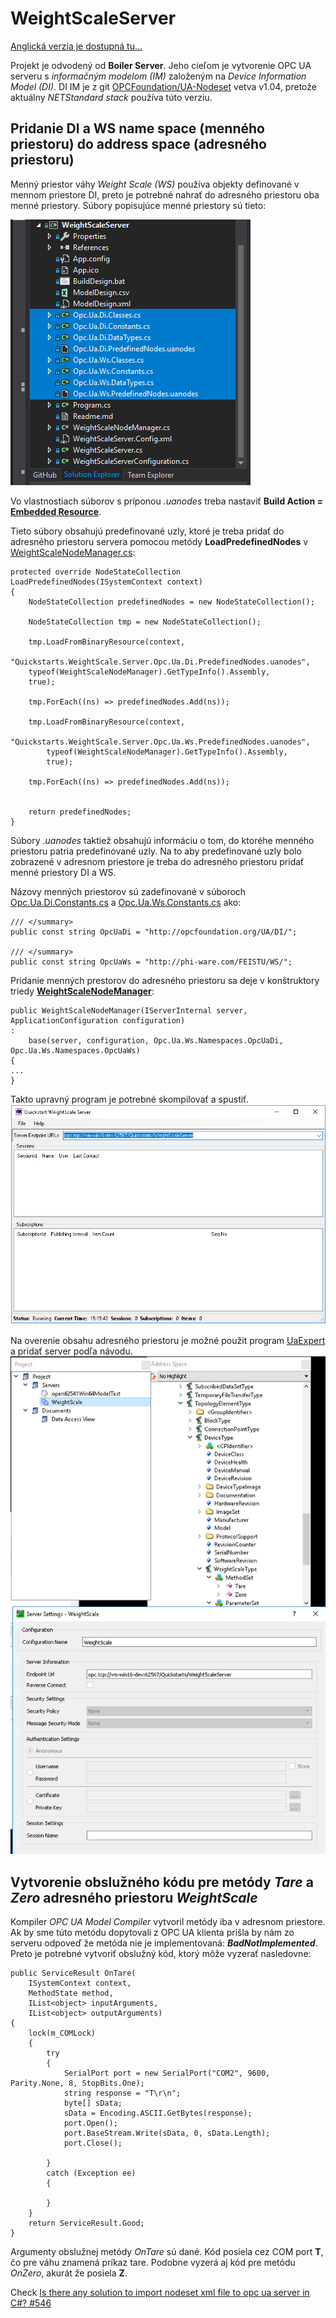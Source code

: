 # WeightScaleServer
[Anglická verzia je dostupná tu...](readme.md)

Projekt je odvodený od **Boiler Server**. Jeho cieľom je vytvorenie OPC UA serveru s _informačným modelom (IM)_ založeným na _Device Information Model (DI)_.
DI IM je z git [OPCFoundation/UA-Nodeset](https://github.com/OPCFoundation/UA-Nodeset) vetva v1.04, pretože aktuálny _NETStandard stack_ používa túto verziu.
## Pridanie DI a WS name space (menného priestoru) do address space (adresného priestoru)
Menný priestor váhy _Weight Scale (WS)_ používa objekty definované v mennom priestore DI, preto je potrebné nahrať do adresného priestoru oba menné priestory.
Súbory popisujúce menné priestory sú tieto:

![namespacesfiles.PNG](namespacesfiles.PNG)

Vo vlastnostiach súborov s príponou _.uanodes_ treba nastaviť **Build Action = [Embedded Resource](https://docs.microsoft.com/en-us/visualstudio/ide/build-actions?view=vs-2019)**.

Tieto súbory obsahujú predefinované uzly, ktoré je treba pridať do adresného priestoru servera pomocou metódy **LoadPredefinedNodes** v [WeightScaleNodeManager.cs](WeightScaleNodeManager.cs):

```
protected override NodeStateCollection LoadPredefinedNodes(ISystemContext context)
{
    NodeStateCollection predefinedNodes = new NodeStateCollection();

    NodeStateCollection tmp = new NodeStateCollection();

    tmp.LoadFromBinaryResource(context,
    "Quickstarts.WeightScale.Server.Opc.Ua.Di.PredefinedNodes.uanodes",
    typeof(WeightScaleNodeManager).GetTypeInfo().Assembly,
    true);

    tmp.ForEach((ns) => predefinedNodes.Add(ns));
            
    tmp.LoadFromBinaryResource(context,
        "Quickstarts.WeightScale.Server.Opc.Ua.Ws.PredefinedNodes.uanodes",
        typeof(WeightScaleNodeManager).GetTypeInfo().Assembly, 
        true);

    tmp.ForEach((ns) => predefinedNodes.Add(ns));
            

    return predefinedNodes;
}
```
Súbory _.uanodes_ taktiež obsahujú informáciu o tom, do ktoréhe menného priestoru patria predefinované uzly. Na to aby predefinované uzly bolo zobrazené v adresnom priestore je treba do adresného priestoru pridať menné priestory DI a WS. 

Názovy menných priestorov sú zadefinované v súboroch [Opc.Ua.Di.Constants.cs](Opc.Ua.Di.Constants.cs) a [Opc.Ua.Ws.Constants.cs](Opc.Ua.Ws.Constants.cs) ako:

```
/// </summary>
public const string OpcUaDi = "http://opcfoundation.org/UA/DI/";

/// </summary>
public const string OpcUaWs = "http://phi-ware.com/FEISTU/WS/";
```

Pridanie menných prestorov do adresného priestoru sa deje v konštruktory triedy [**WeightScaleNodeManager**](WeightScaleNodeManager.cs):

```
public WeightScaleNodeManager(IServerInternal server, ApplicationConfiguration configuration)
:
    base(server, configuration, Opc.Ua.Ws.Namespaces.OpcUaDi, Opc.Ua.Ws.Namespaces.OpcUaWs)
{
...
}
```

Takto upravný program je potrebné skompilovať a spustiť.
![OPCUAServer.png](OPCUAServer.PNG)

Na overenie obsahu adresného priestoru je možné použit program [UaExpert](https://www.unified-automation.com/products/development-tools/uaexpert.html) a pridať server podľa návodu.
![UAExpert.PNG](UAExpert.PNG)

## Vytvorenie obslužného kódu pre metódy _Tare_ a _Zero_ adresného priestoru _WeightScale_
Kompiler _OPC UA Model Compiler_ vytvoril metódy iba v adresnom priestore. Ak by sme túto metódu dopytovali z OPC UA klienta prišla by nám zo serveru odpoveď že metóda nie je implementovaná: **_BadNotImplemented_**.
Preto je potrebné vytvoriť obslužný kód, ktorý môže vyzerať nasledovne:
```
public ServiceResult OnTare(
    ISystemContext context,
    MethodState method,
    IList<object> inputArguments,
    IList<object> outputArguments)
{
    lock(m_COMLock)
    {
        try
        {
            SerialPort port = new SerialPort("COM2", 9600, Parity.None, 8, StopBits.One);
            string response = "T\r\n";
            byte[] sData;
            sData = Encoding.ASCII.GetBytes(response);
            port.Open();
            port.BaseStream.Write(sData, 0, sData.Length);
            port.Close();

        }
        catch (Exception ee)
        {

        }
    }
    return ServiceResult.Good;
}
```
Argumenty obslužnej metódy _OnTare_ sú dané. Kód posiela cez COM port **T**, čo pre váhu znamená príkaz tare. Podobne vyzerá aj kód pre metódu _OnZero_, akurát že posiela **Z**.

Check [Is there any solution to import nodeset xml file to opc ua server in C#? #546](https://github.com/OPCFoundation/UA-.NETStandard/issues/546)
